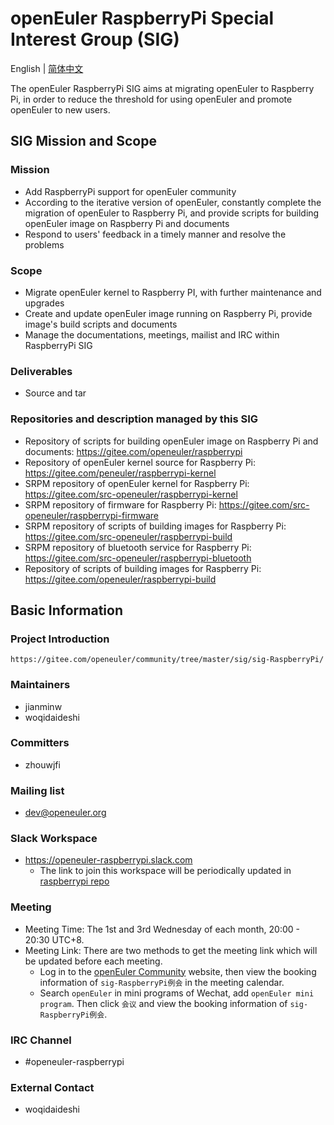 # openEuler RaspberryPi Special Interest Group (SIG)
English | [简体中文](./sig-RaspberryPi_cn.md)

The openEuler RaspberryPi SIG aims at migrating openEuler to Raspberry Pi, in order to reduce the threshold for using openEuler and promote openEuler to new users.


## SIG Mission and Scope

### Mission
- Add RaspberryPi support for openEuler community
- According to the iterative version of openEuler, constantly complete the migration of openEuler to Raspberry Pi, and provide scripts for building openEuler image on Raspberry Pi and documents
- Respond to users' feedback in a timely manner and resolve the problems

### Scope

- Migrate openEuler kernel to Raspberry PI, with further maintenance and upgrades
- Create and update openEuler image running on Raspberry Pi, provide image's build scripts and documents
- Manage the documentations, meetings, mailist and IRC within RaspberryPi SIG

### Deliverables

- Source and tar

### Repositories and description managed by this SIG

- Repository of scripts for building openEuler image on Raspberry Pi and documents: https://gitee.com/openeuler/raspberrypi
- Repository of openEuler kernel source for Raspberry Pi: https://gitee.com/peneuler/raspberrypi-kernel
- SRPM repository of openEuler kernel for Raspberry Pi: https://gitee.com/src-openeuler/raspberrypi-kernel
- SRPM repository of firmware for Raspberry Pi: https://gitee.com/src-openeuler/raspberrypi-firmware
- SRPM repository of scripts of building images for Raspberry Pi: https://gitee.com/src-openeuler/raspberrypi-build
- SRPM repository of bluetooth service for Raspberry Pi: https://gitee.com/src-openeuler/raspberrypi-bluetooth
- Repository of scripts of building images for Raspberry Pi: https://gitee.com/openeuler/raspberrypi-build

## Basic Information

### Project Introduction
    https://gitee.com/openeuler/community/tree/master/sig/sig-RaspberryPi/

### Maintainers
- jianminw
- woqidaideshi

### Committers
- zhouwjfi

### Mailing list
- dev@openeuler.org

### Slack Workspace
- https://openeuler-raspberrypi.slack.com
  - The link to join this workspace will be periodically updated in [raspberrypi repo](https://gitee.com/openeuler/raspberrypi)

### Meeting
- Meeting Time: The 1st and 3rd Wednesday of each month, 20:00 - 20:30 UTC+8.
- Meeting Link: There are two methods to get the meeting link which will be updated before each meeting.
  - Log in to the [openEuler Community](https://openeuler.org/) website, then view the booking information of `sig-RaspberryPi例会` in the meeting calendar.
  - Search `openEuler` in mini programs of Wechat, add `openEuler mini program`. Then click `会议` and view the booking information of `sig-RaspberryPi例会`.

### IRC Channel
- #openeuler-raspberrypi

### External Contact
- woqidaideshi
